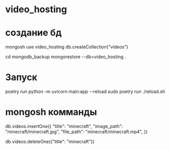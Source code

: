 # video_hosting

# создание бд

mongosh 
use video_hosting
db.createCollection("videos")

cd mongodb_backup
mongorestore --db=video_hosting .

# Запуск

poetry run python -m uvicorn main:app --reload
sudo poetry run ./reload.sh


# mongosh комманды

db.videos.insertOne({
    "title": "minecraft",
    "image_path": "minecraft/minecraft.jpg",
    "file_path": "minecraft/minecraft.mp4",
})

db.videos.deleteOne({"title": "minecraft"})
